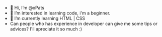 - 👋 Hi, I’m @xPats
- 👀 I’m interested in learning code, i'm a beginner.
- 🌱 I’m currently learning HTML | CSS 
- Can people who has experience in developer can give me some tips or advices? I'll apreciate it so much :)

<!---
xPats/xPats is a ✨ special ✨ repository because its `README.md` (this file) appears on your GitHub profile.
You can click the Preview link to take a look at your changes.
--->
